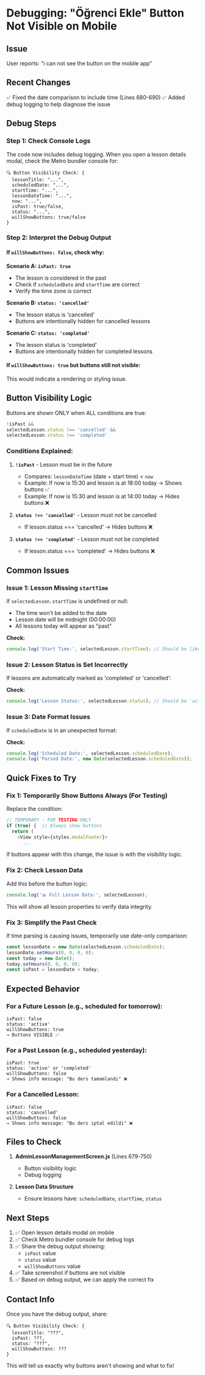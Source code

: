 # Debugging: "Öğrenci Ekle" Button Not Visible on Mobile

## Issue
User reports: "i can not see the button on the mobile app"

## Recent Changes
✅ Fixed the date comparison to include time (Lines 680-690)
✅ Added debug logging to help diagnose the issue

## Debug Steps

### Step 1: Check Console Logs
The code now includes debug logging. When you open a lesson details modal, check the Metro bundler console for:

```
🔍 Button Visibility Check: {
  lessonTitle: "...",
  scheduledDate: "...",
  startTime: "...",
  lessonDateTime: "...",
  now: "...",
  isPast: true/false,
  status: "...",
  willShowButtons: true/false
}
```

### Step 2: Interpret the Debug Output

#### If `willShowButtons: false`, check why:

**Scenario A: `isPast: true`**
- The lesson is considered in the past
- Check if `scheduledDate` and `startTime` are correct
- Verify the time zone is correct

**Scenario B: `status: 'cancelled'`**
- The lesson status is 'cancelled'
- Buttons are intentionally hidden for cancelled lessons

**Scenario C: `status: 'completed'`**
- The lesson status is 'completed'
- Buttons are intentionally hidden for completed lessons

#### If `willShowButtons: true` but buttons still not visible:
This would indicate a rendering or styling issue.

## Button Visibility Logic

Buttons are shown ONLY when ALL conditions are true:
```javascript
!isPast && 
selectedLesson.status !== 'cancelled' && 
selectedLesson.status !== 'completed'
```

### Conditions Explained:

1. **`!isPast`** - Lesson must be in the future
   - Compares: `lessonDateTime` (date + start time) < `now`
   - Example: If now is 15:30 and lesson is at 18:00 today → Shows buttons ✅
   - Example: If now is 15:30 and lesson is at 14:00 today → Hides buttons ❌

2. **`status !== 'cancelled'`** - Lesson must not be cancelled
   - If lesson.status === 'cancelled' → Hides buttons ❌

3. **`status !== 'completed'`** - Lesson must not be completed
   - If lesson.status === 'completed' → Hides buttons ❌

## Common Issues

### Issue 1: Lesson Missing `startTime`
If `selectedLesson.startTime` is undefined or null:
- The time won't be added to the date
- Lesson date will be midnight (00:00:00)
- All lessons today will appear as "past"

**Check:**
```javascript
console.log('Start Time:', selectedLesson.startTime); // Should be like "14:30"
```

### Issue 2: Lesson Status is Set Incorrectly
If lessons are automatically marked as 'completed' or 'cancelled':

**Check:**
```javascript
console.log('Lesson Status:', selectedLesson.status); // Should be 'active' or similar
```

### Issue 3: Date Format Issues
If `scheduledDate` is in an unexpected format:

**Check:**
```javascript
console.log('Scheduled Date:', selectedLesson.scheduledDate);
console.log('Parsed Date:', new Date(selectedLesson.scheduledDate));
```

## Quick Fixes to Try

### Fix 1: Temporarily Show Buttons Always (For Testing)
Replace the condition:
```javascript
// TEMPORARY - FOR TESTING ONLY
if (true) {  // Always show buttons
  return (
    <View style={styles.modalFooter}>
      ...
```

If buttons appear with this change, the issue is with the visibility logic.

### Fix 2: Check Lesson Data
Add this before the button logic:
```javascript
console.log('📊 Full Lesson Data:', selectedLesson);
```

This will show all lesson properties to verify data integrity.

### Fix 3: Simplify the Past Check
If time parsing is causing issues, temporarily use date-only comparison:
```javascript
const lessonDate = new Date(selectedLesson.scheduledDate);
lessonDate.setHours(0, 0, 0, 0);
const today = new Date();
today.setHours(0, 0, 0, 0);
const isPast = lessonDate < today;
```

## Expected Behavior

### For a Future Lesson (e.g., scheduled for tomorrow):
```
isPast: false
status: 'active'
willShowButtons: true
→ Buttons VISIBLE ✅
```

### For a Past Lesson (e.g., scheduled yesterday):
```
isPast: true
status: 'active' or 'completed'
willShowButtons: false
→ Shows info message: "Bu ders tamamlandı" ❌
```

### For a Cancelled Lesson:
```
isPast: false
status: 'cancelled'
willShowButtons: false
→ Shows info message: "Bu ders iptal edildi" ❌
```

## Files to Check

1. **AdminLessonManagementScreen.js** (Lines 679-750)
   - Button visibility logic
   - Debug logging

2. **Lesson Data Structure**
   - Ensure lessons have: `scheduledDate`, `startTime`, `status`

## Next Steps

1. ✅ Open lesson details modal on mobile
2. ✅ Check Metro bundler console for debug logs
3. ✅ Share the debug output showing:
   - `isPast` value
   - `status` value
   - `willShowButtons` value
4. ✅ Take screenshot if buttons are not visible
5. ✅ Based on debug output, we can apply the correct fix

## Contact Info

Once you have the debug output, share:
```
🔍 Button Visibility Check: {
  lessonTitle: "???",
  isPast: ???,
  status: "???",
  willShowButtons: ???
}
```

This will tell us exactly why buttons aren't showing and what to fix!
